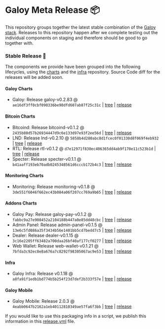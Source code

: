 # Galoy Meta Release 📦

This repository groups together the latest stable combination of the [Galoy stack](https://github.com/GaloyMoney/awesome-galoy#tech-components). 
Releases to this repository happen after we complete testing out the individual components on staging and therefore should be good to go together with.

### Stable Release 🎉

The components we provide have been grouped into the following lifecycles, using the [charts](https://github.com/GaloyMoney/charts) and the [infra](https://github.com/GaloyMoney/galoy-infra) repository. 
Source Code diff for the releases will be added soon.

#### Galoy Charts
- Galoy: Release galoy-v0.2.83 @ `ae16df3ff0cbf090336be98dfd607ab87f25c31c` | [tree](https://github.com/GaloyMoney/charts/tree/ae16df3ff0cbf090336be98dfd607ab87f25c31c/charts/galoy) | [release](https://github.com/GaloyMoney/charts/releases/tag/galoy-v0.2.83)

#### Bitcoin Charts
- Bitcoind: Release bitcoind-v0.1.2 @ `2435b80d57b26934447d9c6e133d97e93f2ee56d` | [tree](https://github.com/GaloyMoney/charts/tree/2435b80d57b26934447d9c6e133d97e93f2ee56d/charts/bitcoind) | [release](https://github.com/GaloyMoney/charts/releases/tag/bitcoind-v0.1.2)
- LND: Release lnd-v0.2.10 @ `5858b4d280abc8d1fcec0f01330d8f069f4eb932` | [tree](https://github.com/GaloyMoney/charts/tree/5858b4d280abc8d1fcec0f01330d8f069f4eb932/charts/lnd) | [release](https://github.com/GaloyMoney/charts/releases/tag/lnd-v0.2.10)
- RTL: Release rtl-v0.1.2 @ `d7e12971f830ec406365dd4ab9f170e11c523b1d` | [tree](https://github.com/GaloyMoney/charts/tree/d7e12971f830ec406365dd4ab9f170e11c523b1d/charts/rtl) | [release](https://github.com/GaloyMoney/charts/releases/tag/rtl-v0.1.2)
- Specter: Release specter-v0.1.1 @ `b41aaff193eb70adb0245348561d6cccb172b4c3` | [tree](https://github.com/GaloyMoney/charts/tree/b41aaff193eb70adb0245348561d6cccb172b4c3/charts/specter) | [release](https://github.com/GaloyMoney/charts/releases/tag/specter-v0.1.1)

#### Monitoring Charts
- Monitoring: Release monitoring-v0.1.8 @ `3de551f6046f662ec43b084a06f207cc769a9b65` | [tree](https://github.com/GaloyMoney/charts/tree/3de551f6046f662ec43b084a06f207cc769a9b65/charts/monitoring) | [release](https://github.com/GaloyMoney/charts/releases/tag/monitoring-v0.1.8)

#### Addons Charts
- Galoy Pay: Release galoy-pay-v0.1.2 @ `fabbc9a27e908452a2104188b447a0e85dd48cbc` | [tree](https://github.com/GaloyMoney/charts/tree/fabbc9a27e908452a2104188b447a0e85dd48cbc/charts/galoy-pay) | [release](https://github.com/GaloyMoney/charts/releases/tag/galoy-pay-v0.1.2)
- Admin Panel: Release admin-panel-v0.1.5 @ `13e6c5fd086a35f3434b56e1401bb5cd7bedd7c5` | [tree](https://github.com/GaloyMoney/charts/tree/13e6c5fd086a35f3434b56e1401bb5cd7bedd7c5/charts/admin-panel) | [release](https://github.com/GaloyMoney/charts/releases/tag/admin-panel-v0.1.5)
- Dealer: Release dealer-v0.1.15 @ `3c16e2205ff63482a700daa26bf40af177cf0277` | [tree](https://github.com/GaloyMoney/charts/tree/3c16e2205ff63482a700daa26bf40af177cf0277/charts/dealer) | [release](https://github.com/GaloyMoney/charts/releases/tag/dealer-v0.1.15)
- Web Wallet: Release web-wallet-v0.1.21 @ `7bfda3c92ec8e8a676a7c8292f98305067ac9e53` | [tree](https://github.com/GaloyMoney/charts/tree/7bfda3c92ec8e8a676a7c8292f98305067ac9e53/charts/web_wallet) | [release](https://github.com/GaloyMoney/charts/releases/tag/web-wallet-v0.1.21)

#### Infra

- Galoy Infra: Release v0.1.18 @ `a8fa91f1edb1bd774b5b254f23d7def2b333f57e` | [tree](https://github.com/GaloyMoney/galoy-infra/tree/a8fa91f1edb1bd774b5b254f23d7def2b333f57e) | [release](https://github.com/GaloyMoney/galoy-infra/releases/tag/v0.1.18)

#### Galoy Mobile

- Galoy Mobile: Release 2.0.3 @ `4eabb0647b2162a1eb40112810349ae57fa6f3bb` | [tree](https://github.com/GaloyMoney/galoy-mobile/tree/4eabb0647b2162a1eb40112810349ae57fa6f3bb) | [release](https://github.com/GaloyMoney/galoy-mobile/releases/tag/2.0.3)

If you would like to use this packaging info in a script, we publish this information in this [release.yml](./release.yml) file.
